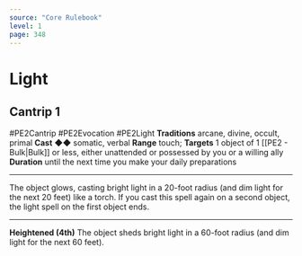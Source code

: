 ```yaml
---
source: "Core Rulebook"
level: 1
page: 348
---
```


# Light
## Cantrip 1
#PE2Cantrip #PE2Evocation #PE2Light 
**Traditions** arcane, divine, occult, primal
**Cast** ◆◆ somatic, verbal
**Range** touch; **Targets** 1 object of 1 [[PE2 - Bulk|Bulk]] or less, either unattended or possessed by you or a willing ally
**Duration** until the next time you make your daily preparations

-----
The object glows, casting bright light in a 20-foot radius (and dim light for the next 20 feet) like a torch. If you cast this spell again on a second object, the light spell on the first object ends. 

---
**Heightened (4th)** The object sheds bright light in a 60-foot radius (and dim light for the next 60 feet).